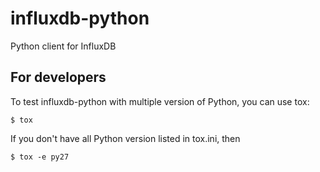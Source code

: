 influxdb-python
===============

Python client for InfluxDB

For developers
--------------

To test influxdb-python with multiple version of Python, you can use tox:

````
$ tox
````

If you don't have all Python version listed in tox.ini, then

````
$ tox -e py27
````
